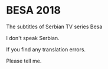 # BESA 2018
The subtitles of Serbian TV series Besa 

I don't speak Serbian.

If you find any translation errors.

Please tell me.
